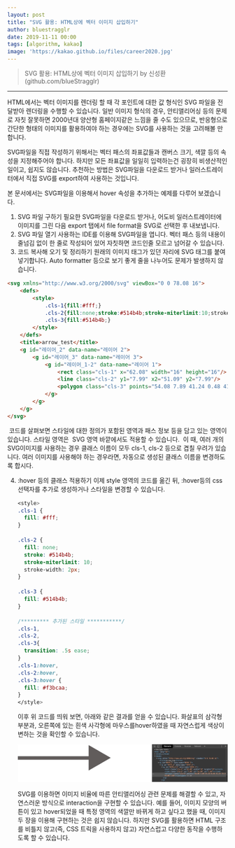 ```yaml
---
layout: post
title: "SVG 활용: HTML상에 벡터 이미지 삽입하기"
author: bluestragglr
date: 2019-11-11 00:00
tags: [algorithm, kakao]
image: 'https://kakao.github.io/files/career2020.jpg'
---
```



> SVG 활용: HTML상에 벡터 이미지 삽입하기 by 신성환(github.com/blueStragglr)

---



HTML에서는 벡터 이미지를 렌더링 할 때 각 포인트에 대한 값 형식인 SVG 파일을 전달받아 렌더링을 수행할 수 있습니다. 일반 이미지 형식의 경우, 안티앨리어싱 등의 문제로 자칫 잘못하면 2000년대 양산형 홈페이지같은 느낌을 줄 수도 있으므로, 반응형으로 간단한 형태의 이미지를 활용하여야 하는 경우에는 SVG를 사용하는 것을 고려해볼 만 합니다. 

SVG파일을 직접 작성하기 위해서는 벡터 패스의 좌표값들과 캔버스 크기, 색깔 등의 속성을 지정해주어야 합니다. 하지만 모든 좌표값을 일일히 입력하는건 굉장히 비생산적인 일이고, 쉽지도 않습니다. 추천하는 방법은 SVG파일을 다운로드 받거나 일러스트레이터에서 직접 SVG를 export하여 사용하는 것입니다.  

본 문서에서는 SVG파일을 이용해서 hover 속성을 추가하는 예제를 다루어 보겠습니다. 

1. SVG 파일 구하기
   필요한 SVG파일을 다운로드 받거나, 어도비 일러스트레이터에 이미지를 그린 다음 export 탭에서 file format을 SVG로 선택한 후 내보냅니다. 
2. SVG 파일 열기
   사용하는 IDE를 이용해 SVG파일을 엽니다. 벡터 패스 등의 내용이 줄넘김 없이 한 줄로 작성되어 있어 자칫하면 코드인줄 모르고 넘어갈 수 있습니다. 
3. 코드 복사해 오기 및 정리하기
   원래의 이미지 태그가 있던 자리에 SVG 태그를 붙여넣기합니다. Auto formatter 등으로 보기 좋게 줄을 나누어도 문제가 발생하지 않습니다. 

```html
<svg xmlns="http://www.w3.org/2000/svg" viewBox="0 0 78.08 16">
    <defs>
        <style>
            .cls-1{fill:#fff;}
            .cls-2{fill:none;stroke:#514b4b;stroke-miterlimit:10;stroke-width:2px;}
            .cls-3{fill:#514b4b;}
        </style>
    </defs>
    <title>arrow_test</title>
    <g id="레이어_2" data-name="레이어 2">
        <g id="레이어_3" data-name="레이어 3">
            <g id="레이어_1-2" data-name="레이어 1">
                <rect class="cls-1" x="62.08" width="16" height="16"/>
                <line class="cls-2" y1="7.99" x2="51.09" y2="7.99"/>
                <polygon class="cls-3" points="54.08 7.89 41.24 0.48 41.24 15.3 54.08 7.89"/>
            </g>
        </g>
    </g>
</svg>
```

​	코드를 살펴보면 스타일에 대한 정의가 포함된 <defs> 영역과 패스 정보 등을 담고 있는 <g> 영역이 있습니다. 스타일 영역은
​	SVG 영역 바깥에서도 적용할 수 있습니다. 
​	이 때, 여러 개의 SVG이미지를 사용하는 경우 클래스 이름이 모두 cls-1, cls-2 등으로 겹칠 우려가 있습니다. 여러 이미지를 사용 
​	해야 하는 경우라면, 자동으로 생성된 클래스 이름을 변경하도록 합시다.



4. :hover 등의 클래스 적용하기
   이제 style 영역의 코드를 옮긴 뒤, :hover등의 css 선택자를 추가로 생성하거나 스타일을 변경할 수 있습니다. 

   ```css
   <style>
   .cls-1 {
     fill: #fff;
   }
   
   .cls-2 {
     fill: none;
     stroke: #514b4b;
     stroke-miterlimit: 10;
     stroke-width: 2px;
   }
   
   .cls-3 {
     fill: #514b4b;
   }
   
   /********* 추가된 스타일 ***********/
   .cls-1,
   .cls-2,
   .cls-3{
     transition: .5s ease;
   }
   .cls-1:hover,
   .cls-2:hover,
   .cls-3:hover {
     fill: #f3bcaa;
   }
   </style>
   ```

   

   이후 위 코드를 띄워 보면, 아래와 같은 결과를 얻을 수 있습니다.  화살표의 삼각형 부분과, 오른쪽에 있는 흰색 사각형에 마우스를hover하였을 때 자연스럽게 색상이 변하는 것을 확인할 수 있습니다. 

   ![svg-hover](../assets/images/svg-hover.gif)

   

   SVG를 이용하면 이미지 비율에 따른 안티앨리어싱 관련 문제를 해결할 수 있고, 자연스러운 방식으로 interaction을 구현할 수 있습니다. 예를 들어, 이미지 모양의 버튼이 있고 hover되었을 때 특정 영역의 색깔만 바뀌게 하고 싶다고 했을 때, 이미지 두 장을 이용해 구현하는 것은 쉽지 않습니다. 하지만 SVG를 활용하면 HTML 구조를 비틀지 않고(즉, CSS 트릭을 사용하지 않고) 자연스럽고 다양한 동작을 수행하도록 할 수 있습니다.

